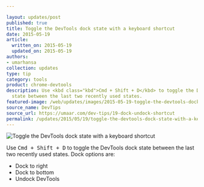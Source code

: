 ```yaml
---

layout: updates/post
published: true
title: Toggle the DevTools dock state with a keyboard shortcut
date: 2015-05-19
article:
  written_on: 2015-05-19
  updated_on: 2015-05-19
authors:
- umarhansa
collection: updates
type: tip
category: tools
product: chrome-devtools
description: Use <kbd class="kbd">Cmd + Shift + D</kbd> to toggle the DevTools dock
  state between the last two recently used states.
featured-image: /web/updates/images/2015-05-19-toggle-the-devtools-dock-state-with-a-keyboard-shortcut/dock-undock-shortcut.gif
source_name: DevTips
source_url: https://umaar.com/dev-tips/19-dock-undock-shortcut
permalink: /updates/2015/05/19/toggle-the-devtools-dock-state-with-a-keyboard-shortcut.html
---
```

<img src="/web/updates/images/2015-05-19-toggle-the-devtools-dock-state-with-a-keyboard-shortcut/dock-undock-shortcut.gif" alt="Toggle the DevTools dock state with a keyboard shortcut">

Use <kbd class="kbd">Cmd + Shift + D</kbd> to toggle the DevTools dock state between the last two recently used states. Dock options are:

<ul>
<li>Dock to right</li>
<li>Dock to bottom</li>
<li>Undock DevTools</li>
</ul>